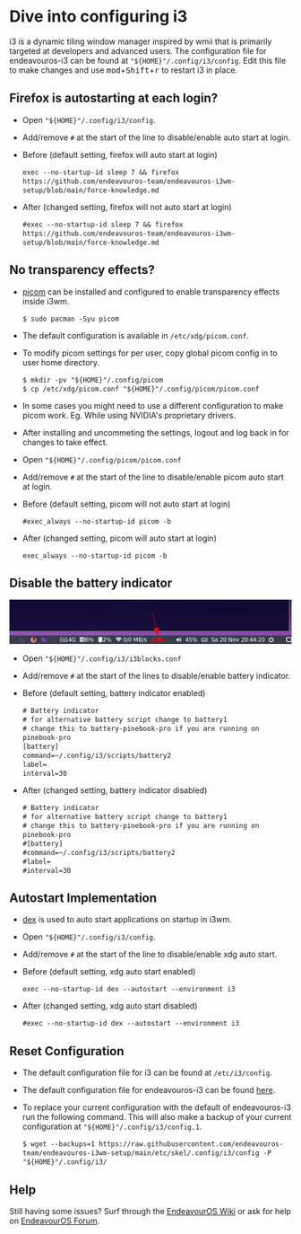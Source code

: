 # Dive into configuring i3

i3 is a dynamic tiling window manager inspired by wmii that is primarily targeted at developers and advanced users. The configuration file for endeavouros-i3 can be found at `"${HOME}"/.config/i3/config`. Edit this file to make changes and use <kbd>mod</kbd>+<kbd>Shift</kbd>+<kbd>r</kbd> to restart i3 in place.

## Firefox is autostarting at each login?

* Open `"${HOME}"/.config/i3/config`.
* Add/remove `#` at the start of the line to disable/enable auto start at login.
* Before (default setting, firefox will auto start at login)

  ```
  exec --no-startup-id sleep 7 && firefox https://github.com/endeavouros-team/endeavouros-i3wm-setup/blob/main/force-knowledge.md
  ```

* After (changed setting, firefox will not auto start at login)

  ```
  #exec --no-startup-id sleep 7 && firefox https://github.com/endeavouros-team/endeavouros-i3wm-setup/blob/main/force-knowledge.md
  ```

## No transparency effects?

* [picom](https://wiki.archlinux.org/title/Picom) can be installed and configured to enable transparency effects inside i3wm.

  ```
  $ sudo pacman -Syu picom
  ```

* The default configuration is available in `/etc/xdg/picom.conf`.
* To modify picom settings for per user, copy global picom config in to user home directory.

  ```
  $ mkdir -pv "${HOME}"/.config/picom
  $ cp /etc/xdg/picom.conf "${HOME}"/.config/picom/picom.conf
  ```
  
* In some cases you might need to use a different configuration to make picom work. Eg. While using NVIDIA's proprietary drivers.
* After installing and uncommeting the settings, logout and log back in for changes to take effect.
* Open `"${HOME}"/.config/picom/picom.conf`
* Add/remove `#` at the start of the line to disable/enable picom auto start at login.
* Before (default setting, picom will not auto start at login)

  ```
  #exec_always --no-startup-id picom -b
  ```

* After (changed setting, picom will auto start at login)

  ```
  exec_always --no-startup-id picom -b
  ```

## Disable the battery indicator

![alt text](https://raw.githubusercontent.com/endeavouros-team/screenshots/master/battery-red-i3.png "no-battery?")

* Open `"${HOME}"/.config/i3/i3blocks.conf`
* Add/remove `#` at the start of the lines to disable/enable battery indicator.
* Before (default setting, battery indicator enabled)

  ```
  # Battery indicator
  # for alternative battery script change to battery1
  # change this to battery-pinebook-pro if you are running on pinebook-pro
  [battery]
  command=~/.config/i3/scripts/battery2
  label=
  interval=30
  ```

* After (changed setting, battery indicator disabled)

  ```
  # Battery indicator
  # for alternative battery script change to battery1
  # change this to battery-pinebook-pro if you are running on pinebook-pro
  #[battery]
  #command=~/.config/i3/scripts/battery2
  #label=
  #interval=30
  ```

## Autostart Implementation

* [dex](https://man.archlinux.org/man/community/dex/dex.1.en) is used to auto start applications on startup in i3wm.
* Open `"${HOME}"/.config/i3/config`.
* Add/remove `#` at the start of the line to disable/enable xdg auto start.
* Before (default setting, xdg auto start enabled)

  ```
  exec --no-startup-id dex --autostart --environment i3
  ```

* After (changed setting, xdg auto start disabled)

  ```
  #exec --no-startup-id dex --autostart --environment i3
  ```

## Reset Configuration

* The default configuration file for i3 can be found at `/etc/i3/config`.
* The default configuration file for endeavouros-i3 can be found [here](https://raw.githubusercontent.com/endeavouros-team/endeavouros-i3wm-setup/main/etc/skel/.config/i3/config).
* To replace your current configuration with the default of endeavouros-i3 run the following command. This will also make a backup of your current configuration at `"${HOME}"/.config/i3/config.1`.

  ```
  $ wget --backups=1 https://raw.githubusercontent.com/endeavouros-team/endeavouros-i3wm-setup/main/etc/skel/.config/i3/config -P "${HOME}"/.config/i3/
  ```

## Help

Still having some issues? Surf through the [EndeavourOS Wiki](https://discovery.endeavouros.com/window-tiling-managers/i3-wm/2021/03/) or ask for help on [EndeavourOS Forum](https://forum.endeavouros.com/).
